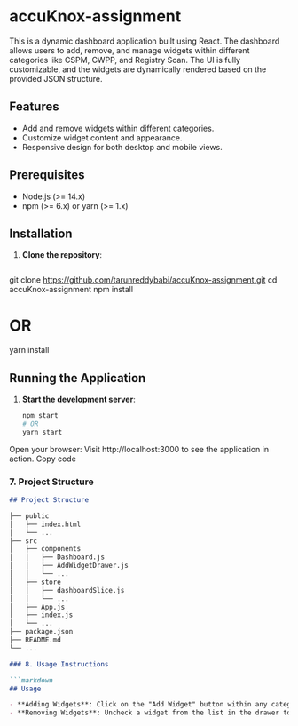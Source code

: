 # accuKnox-assignment

This is a dynamic dashboard application built using React. The dashboard allows users to add, remove, and manage widgets within different categories like CSPM, CWPP, and Registry Scan. The UI is fully customizable, and the widgets are dynamically rendered based on the provided JSON structure.


## Features
- Add and remove widgets within different categories.
- Customize widget content and appearance.
- Responsive design for both desktop and mobile views.

## Prerequisites
- Node.js (>= 14.x)
- npm (>= 6.x) or yarn (>= 1.x)


## Installation

1. **Clone the repository**:
   ```bash
git clone https://github.com/tarunreddybabi/accuKnox-assignment.git
cd accuKnox-assignment
npm install
# OR
yarn install

## Running the Application

1. **Start the development server**:
   ```bash
   npm start
   # OR
   yarn start

Open your browser:
Visit http://localhost:3000 to see the application in action.
Copy code

### 7. Project Structure

```markdown
## Project Structure

├── public
│   ├── index.html
│   └── ...
├── src
│   ├── components
│   │   ├── Dashboard.js
│   │   ├── AddWidgetDrawer.js
│   │   └── ...
│   ├── store
│   │   ├── dashboardSlice.js
│   │   └── ...
│   ├── App.js
│   ├── index.js
│   └── ...
├── package.json
├── README.md
└── ...

### 8. Usage Instructions

```markdown
## Usage

- **Adding Widgets**: Click on the "Add Widget" button within any category to add a new widget.
- **Removing Widgets**: Uncheck a widget from the list in the drawer to remove it from the dashboard.


